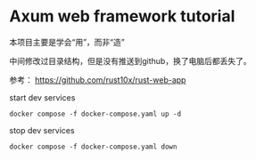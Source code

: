 # Axum web framework tutorial

本项目主要是学会“用”，而非“造”


中间修改过目录结构，但是没有推送到github，换了电脑后都丢失了。

参考： https://github.com/rust10x/rust-web-app


start dev services
```shell
docker compose -f docker-compose.yaml up -d
```

stop dev services

```shell
docker compose -f docker-compose.yaml down
```